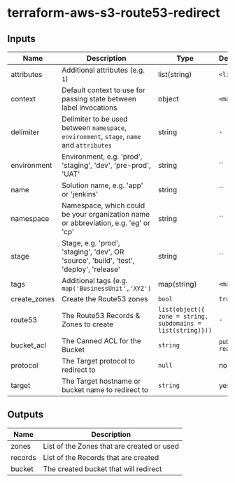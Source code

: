 # terraform-aws-s3-route53-redirect

## Inputs

| Name         | Description                                                                               | Type                                                        | Default       | Required |
| ------------ | ----------------------------------------------------------------------------------------- | ----------------------------------------------------------- | ------------- | -------- |
| attributes   | Additional attributes (e.g. `1`)                                                          | list(string)                                                | `<list>`      | no       |
| context      | Default context to use for passing state between label invocations                        | object                                                      | `<map>`       | no       |
| delimiter    | Delimiter to be used between `namespace`, `environment`, `stage`, `name` and `attributes` | string                                                      | `-`           | no       |
| environment  | Environment, e.g. 'prod', 'staging', 'dev', 'pre-prod', 'UAT'                             | string                                                      | ``            | no       |
| name         | Solution name, e.g. 'app' or 'jenkins'                                                    | string                                                      | ``            | no       |
| namespace    | Namespace, which could be your organization name or abbreviation, e.g. 'eg' or 'cp'       | string                                                      | ``            | no       |
| stage        | Stage, e.g. 'prod', 'staging', 'dev', OR 'source', 'build', 'test', 'deploy', 'release'   | string                                                      | ``            | no       |
| tags         | Additional tags (e.g. `map('BusinessUnit','XYZ')`                                         | map(string)                                                 | `<map>`       | no       |
| create_zones | Create the Route53 zones                                                                  | `bool`                                                      | `true`        | no       |
| route53      | The Route53 Records & Zones to create                                                     | `list(object({ zone = string, subdomains = list(string)}))` | `-`           | yes      |
| bucket_acl   | The Canned ACL for the Bucket                                                             | `string`                                                    | `public-read` | no       |
| protocol     | The Target protocol to redirect to                                                        | `null`                                                      | no            |
| target       | The Target hostname or bucket name to redirect to                                         | `string`                                                    | yes           |

## Outputs

| Name    | Description                                |
| ------- | ------------------------------------------ |
| zones   | List of the Zones that are created or used |
| records | List of the Records that are created       |
| bucket  | The created bucket that will redirect      |

